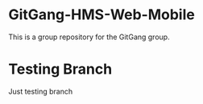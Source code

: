 # GitGang-HMS-Web-Mobile
This is a group repository for the GitGang group.

# Testing Branch
Just testing branch
